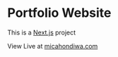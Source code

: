 # Portfolio Website 

This is a [Next.js](https://nextjs.org) project

View Live at [micahondiwa.com](https://micahondiwa.com/)
